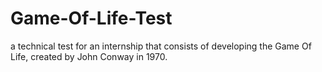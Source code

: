 # Game-Of-Life-Test
a technical test for an internship that consists of developing the Game Of Life, created by John Conway in 1970.
